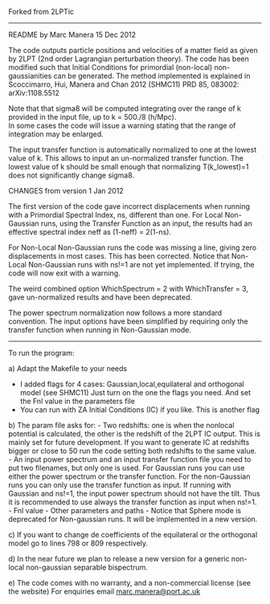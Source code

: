 Forked from 2LPTic

---

                                   
README by Marc Manera 15 Dec 2012

The code outputs particle positions and velocities of a matter field 
as given by 2LPT (2nd order Lagrangian perturbation theory). 
The code has been modified such that Initial Conditions 
for primordial (non-local) non-gaussianities can be generated. 
The method implemented is explained in Scoccimarro, Hui, Manera 
and Chan 2012 (SHMC11) PRD 85, 083002: arXiv:1108.5512

Note that that sigma8 will be computed integrating over the 
range of k provided in the input file, up to k = 500./8 (h/Mpc).   
In some cases the code will issue a warning stating that the
range of integration may be enlarged. 

The input transfer function is automatically normalized to one 
at the lowest value of k. This allows to input an un-normalized
transfer function. The lowest value of k should be small enough that
normalizing T(k_lowest)=1 does not significantly change sigma8. 

CHANGES from version 1 Jan 2012

The first version of the code gave incorrect displacements
when running with a Primordial Spectral Index, ns, different than one. 
For Local Non-Gaussian runs, using the Transfer Function as an input, 
the results had an effective spectral index neff as (1-neff) = 2(1-ns). 

For Non-Local Non-Gaussian runs the code was missing a line, 
giving zero displacements in most cases. This has been corrected. 
Notice that Non-Local Non-Gaussian runs with ns!=1 are not yet implemented. 
If trying, the code will now exit with a warning. 

The weird combined option WhichSpectrum = 2 with WhichTransfer = 3, 
gave un-normalized results and have been deprecated.

The power spectrum normalization now follows a more standard convention. 
The input options have been simplified by requiring only the transfer function
when running in Non-Gaussian mode.
 
-------

To run the program:

a) Adapt the Makefile to your needs
   - I added flags for 4 cases:
      Gaussian,local,equilateral and orthogonal model (see SHMC11) 
      Just turn on the one the flags you need. And set the Fnl value in the parameters file
   - You can run with ZA Initial Conditions (IC) if you like. This is another flag

b) The param file asks for:
    - Two redshifts: one is when the nonlocal potential is calculated,
       the other is the redshift of the 2LPT IC output. This is mainly set for 
       future development. If you want to generate IC at redshifts bigger or close to 50 
       run the code setting both redshifts to the same value. 
    - An input power spectrum and an input transfer function file
      you need to put two filenames, but only one is used. 
      For Gaussian runs you can use either the power spectrum or the transfer function.
      For the non-Gaussian runs you can only use the transfer function as input. 
      If running with Gaussian and ns!=1, the input power spectrum should not have the tilt.
      Thus it is recommended to use always the transfer function as input when ns!=1. 
    - Fnl value
    - Other parameters and paths
    - Notice that Sphere mode is deprecated for Non-gaussian runs. It will be implemented
      in a new version.  

c) If you want to change de coefficients of the equilateral or the orthogonal model go to lines
      798 or 809 respectively.

d) In the near future we plan to release a new version for a generic non-local non-gaussian 
   separable bispectrum. 

e) The code comes with no warranty, and a non-commercial license (see the website)
   For enquiries email marc.manera@port.ac.uk
